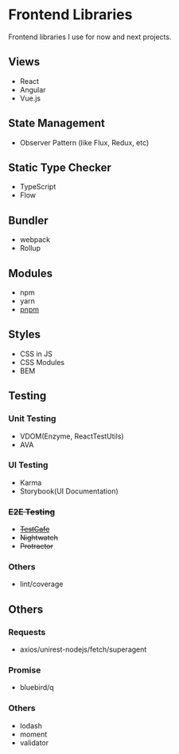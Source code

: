 # Frontend Libraries

Frontend libraries I use for now and next projects.

## Views

- React
- Angular
- Vue.js

## State Management

- Observer Pattern (like Flux, Redux, etc)

## Static Type Checker

- TypeScript
- Flow

## Bundler

- webpack
- Rollup

## Modules

- npm 
- yarn
- [pnpm](https://github.com/pnpm/pnpm)

## Styles

- CSS in JS
- CSS Modules
- BEM

## Testing

### Unit Testing

- VDOM(Enzyme, ReactTestUtils)
- AVA

### UI Testing

- Karma
- Storybook(UI Documentation)

### ~~E2E Testing~~

- ~~[TestCafe](https://github.com/DevExpress/testcafe)~~
- ~~Nightwatch~~
- ~~Protractor~~

### Others

- lint/coverage

## Others

### Requests

- axios/unirest-nodejs/fetch/superagent

### Promise

- bluebird/q

### Others

- lodash
- moment
- validator

